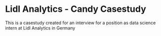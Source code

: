 # Lidl Analytics - Candy Casestudy

This is a casestudy created for an interview for a position as data science intern at Lidl Analytics in Germany
